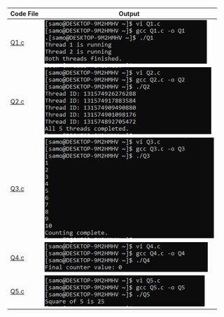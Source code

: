 | Code File | Output |
|-----------|--------|
|[Q1.c](./Codes/Q1.c)|![Q1.png](./Output/Q1.PNG)|
|[Q2.c](./Codes/Q2.c)|![Q2.png](./Output/Q2.PNG)|
|[Q3.c](./Codes/Q3.c)|![Q3.png](./Output/Q3.PNG)|
|[Q4.c](./Codes/Q4.c)|![Q4.png](./Output/Q4.PNG)|
|[Q5.c](./Codes/Q5.c)|![Q5.png](./Output/Q5.PNG)|
